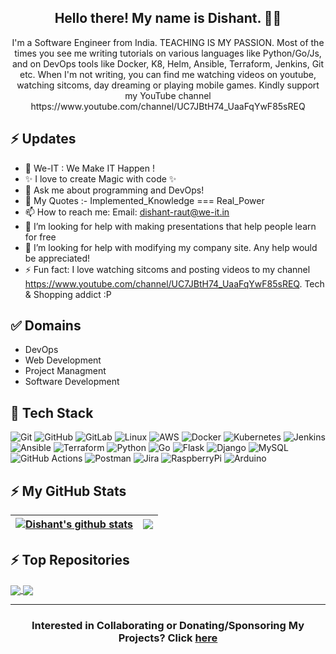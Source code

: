 <h2 align="center">Hello there! My name is Dishant. 👋🤓</h2>
<p align="center">I'm a Software Engineer from India. TEACHING IS MY PASSION.
Most of the times you see me writing tutorials on various languages like Python/Go/Js, and on DevOps tools like Docker, K8, Helm, Ansible, Terraform, Jenkins, Git etc.
When I'm not writing, you can find me watching videos on youtube, watching sitcoms, day dreaming or playing mobile games. Kindly support my YouTube channel https://www.youtube.com/channel/UC7JBtH74_UaaFqYwF85sREQ </p>


## ⚡ Updates

- 🚀 We-IT : We Make IT Happen !<br/>
- ✨ I love to create Magic with code ✨
- 💬 Ask me about programming and DevOps!<br/>
- 🎉 My Quotes :- Implemented_Knowledge === Real_Power
- 📫 How to reach me: Email: dishant-raut@we-it.in<br/>
- 🤔 I’m looking for help with making presentations that help people learn for free<br/>
- 👯 I’m looking for help with modifying my company site. Any help would be appreciated!<br/>
- ⚡ Fun fact: I love watching sitcoms and posting videos to my channel https://www.youtube.com/channel/UC7JBtH74_UaaFqYwF85sREQ. Tech & Shopping addict :P<br/>


## ✅ Domains

- DevOps
- Web Development
- Project Managment
- Software Development


## 🌱 Tech Stack

![Git](https://img.shields.io/badge/GIT-E44C30?style=for-the-badge&logo=git&logoColor=white)
![GitHub](https://img.shields.io/badge/GitHub-100000?style=for-the-badge&logo=github&logoColor=white)
![GitLab](https://img.shields.io/badge/GitLab-330F63?style=for-the-badge&logo=gitlab&logoColor=white)
![Linux](https://img.shields.io/badge/Linux-FCC624?style=for-the-badge&logo=linux&logoColor=black)
![AWS](https://img.shields.io/badge/Amazon_AWS-FF9900?style=for-the-badge&logo=amazonaws&logoColor=white)
![Docker](https://img.shields.io/badge/docker-%230db7ed.svg?style=for-the-badge&logo=docker&logoColor=white)
![Kubernetes](https://img.shields.io/badge/kubernetes-%23326ce5.svg?style=for-the-badge&logo=kubernetes&logoColor=white)
![Jenkins](https://img.shields.io/badge/Jenkins-D24939?style=for-the-badge&logo=Jenkins&logoColor=white)
![Ansible](https://img.shields.io/badge/ansible-%231A1918.svg?style=for-the-badge&logo=ansible&logoColor=white)
![Terraform](https://img.shields.io/badge/terraform-%235835CC.svg?style=for-the-badge&logo=terraform&logoColor=white)
![Python](https://img.shields.io/badge/-Python-000?style=for-the-badge&logo=python)
![Go](https://img.shields.io/badge/Go-00ADD8?style=for-the-badge&logo=go&logoColor=white)
![Flask](https://img.shields.io/badge/Flask-000000?style=for-the-badge&logo=flask&logoColor=white) 
![Django](https://img.shields.io/badge/Django-092E20?style=for-the-badge&logo=django&logoColor=white) 
![MySQL](	https://img.shields.io/badge/MySQL-00000F?style=for-the-badge&logo=mysql&logoColor=white)
![GitHub Actions](https://img.shields.io/badge/-Github_Actions-2088FF?style=flat-square&logo=github-actions&logoColor=white)
![Postman](https://img.shields.io/badge/Postman-FF6C37?style=for-the-badge&logo=postman&logoColor=white)
![Jira](https://img.shields.io/badge/-Jira-000?&style=for-the-badge&logo=Jira-Software&logoColor=0052CC)
![RaspberryPi](https://img.shields.io/badge/-Raspberry%20Pi-C51A4A?style=for-the-badge&logo=Raspberry-Pi) 
![Arduino](https://img.shields.io/badge/-Arduino-00979D?style=for-the-badge&logo=Arduino&logoColor=white) 


## ⚡ My GitHub Stats
<!-- <p align="left"> <img src="https://github-readme-stats.vercel.app/api?username=dishantraut&show_icons=true&theme=gotham" alt="dishantraut" />

<img align="center" src="https://github-readme-stats.anuraghazra1.vercel.app/api?username=dishantraut&show_icons=true&line_height=27&include_all_commits=true"/> 
![Top Langs](https://github-readme-stats.vercel.app/api/top-langs/?username=dishantraut&hide=TeX&layout=compact)
 -->
 | <a href="https://github.com/dishantraut/github-readme-stats"><img align="center" src="https://github-readme-stats.vercel.app/api?username=dishantraut&show_icons=true&include_all_commits=true&theme=buefy&hide_border=true" alt="Dishant's github stats" /></a> | <a href="https://github.com/dishantraut/github-readme-stats"><img align="center" src="https://github-readme-stats.vercel.app/api/top-langs/?username=dishantraut&layout=compact&theme=buefy&hide_border=true" /></a> |
| ------------- | ------------- |

## ⚡ Top Repositories
<a href="https://github.com/dishantraut/Python_Mini">
  <img align="center" src="https://github-readme-stats.vercel.app/api/pin/?username=dishantraut&repo=Python_Mini&theme=buefy" />
</a>
<a href="https://github.com/dishantraut/Linux_Mini_Repo">
  <img align="center" src="https://github-readme-stats.vercel.app/api/pin/?username=dishantraut&repo=Linux_Mini_Repo&theme=buefy" />
</a>
<hr>
<h3 align="center"> Interested in Collaborating or Donating/Sponsoring My Projects? Click <a href="https://www.linkedin.com/in/dishant-raut/">here</a> </h3> 

